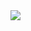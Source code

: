<a href="https://github.com/Enslavedd">
  <img align="center" src="https://github-readme-stats.anuraghazra1.vercel.app/api?username=Enslavedd&show_icons=true&count_private=true&theme=dark">
</a>
